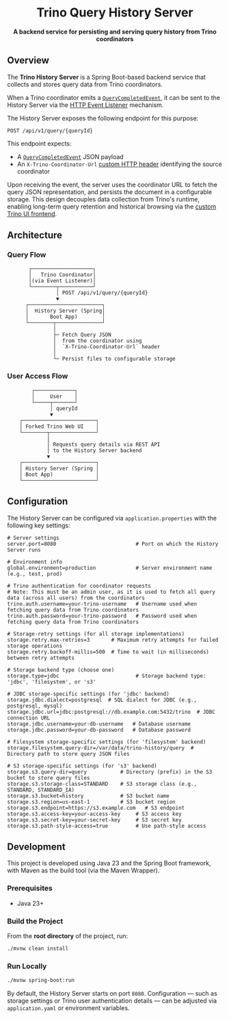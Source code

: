 <div style="text-align: center">

<h1>Trino Query History Server</h1>

<p><b>A backend service for persisting and serving query history from Trino coordinators</b></p>

</div>

## Overview

The **Trino History Server** is a Spring Boot-based backend service that collects and stores query data from Trino coordinators.

When a Trino coordinator emits a [`QueryCompletedEvent`](https://trino.io/docs/475/admin/event-listeners-http.html#configuration-properties),
it can be sent to the History Server via the [HTTP Event Listener](https://trino.io/docs/475/admin/event-listeners-http.html) mechanism.

The History Server exposes the following endpoint for this purpose:

```
POST /api/v1/query/{queryId}
```

This endpoint expects:
* A [`QueryCompletedEvent`](https://trino.io/docs/475/admin/event-listeners-http.html#configuration-properties) JSON payload
* An `X-Trino-Coordinator-Url` [custom HTTP header](https://trino.io/docs/475/admin/event-listeners-http.html#custom-http-headers) identifying the source coordinator

Upon receiving the event, the server uses the coordinator URL to fetch the query JSON representation, and persists the document in a configurable storage.
This design decouples data collection from Trino's runtime, enabling long-term query retention and historical browsing via the [custom Trino UI frontend](https://github.com/yardenc2003/trino/tree/trino-history-server-475.1).

## Architecture

### Query Flow 

```text
       ┌────────────────────┐
       │   Trino Coordinator│
       │(via Event Listener)│
       └────────┬───────────┘
                │ POST /api/v1/query/{queryId}
                ▼
      ┌────────────────────────┐
      │  History Server (Spring│
      │       Boot App)        │
      └────────┬───────────────┘
               │
               ├─ Fetch Query JSON
               │  from the coordinator using
               │  `X-Trino-Coordinator-Url` header
               │
               └─ Persist files to configurable storage
```

### User Access Flow

```text
        ┌─────────────┐
        │     User    │
        └─────┬───────┘
              │ queryId
              ▼
    ┌────────────────────────┐
    │ Forked Trino Web UI    │
    └────────┬───────────────┘
             │
             │ Requests query details via REST API
             │ to the History Server backend
             ▼
    ┌────────────────────────┐
    │ History Server (Spring │
    │ Boot App)              │
    └────────────────────────┘

```

## Configuration

The History Server can be configured via `application.properties` with the following key settings:

```properties
# Server settings
server.port=8080                          # Port on which the History Server runs

# Environment info
global.environment=production             # Server environment name (e.g., test, prod)

# Trino authentication for coordinator requests
# Note: This must be an admin user, as it is used to fetch all query data (across all users) from the coordinators
trino.auth.username=your-trino-username   # Username used when fetching query data from Trino coordinators
trino.auth.password=your-trino-password   # Password used when fetching query data from Trino coordinators

# Storage-retry settings (for all storage implementations)
storage.retry.max-retries=3       # Maximum retry attempts for failed storage operations
storage.retry.backoff-millis=500  # Time to wait (in milliseconds) between retry attempts

# Storage backend type (choose one)
storage.type=jdbc                         # Storage backend type: 'jdbc', 'filesystem', or 's3'

# JDBC storage-specific settings (for 'jdbc' backend)
storage.jdbc.dialect=postgresql  # SQL dialect for JDBC (e.g., postgresql, mysql)
storage.jdbc.url=jdbc:postgresql://db.example.com:5432/trino  # JDBC connection URL
storage.jdbc.username=your-db-username   # Database username
storage.jdbc.password=your-db-password   # Database password

# Filesystem storage-specific settings (for 'filesystem' backend)
storage.filesystem.query-dir=/var/data/trino-history/query  # Directory path to store query JSON files

# S3 storage-specific settings (for 's3' backend)
storage.s3.query-dir=query           # Directory (prefix) in the S3 bucket to store query files
storage.s3.storage-class=STANDARD    # S3 storage class (e.g., STANDARD, STANDARD_IA)
storage.s3.bucket=history            # S3 bucket name
storage.s3.region=us-east-1          # S3 bucket region
storage.s3.endpoint=https://s3.example.com   # S3 endpoint
storage.s3.access-key=your-access-key     # S3 access key
storage.s3.secret-key=your-secret-key     # S3 secret key
storage.s3.path-style-access=true         # Use path-style access

```

## Development

This project is developed using Java 23 and the Spring Boot framework, with Maven as the build tool (via the Maven Wrapper).

### Prerequisites

* Java 23+

### Build the Project

From the **root directory** of the project, run:

```bash
./mvnw clean install
```

### Run Locally

```bash
./mvnw spring-boot:run
```

By default, the History Server starts on port `8080`. Configuration — such as storage settings or Trino user authentication details — 
can be adjusted via `application.yaml` or environment variables.

